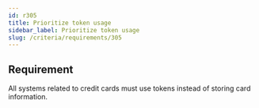 ```yaml
---
id: r305
title: Prioritize token usage
sidebar_label: Prioritize token usage
slug: /criteria/requirements/305
---
```


## Requirement

All systems related to credit cards
must use tokens instead of
storing card information.

